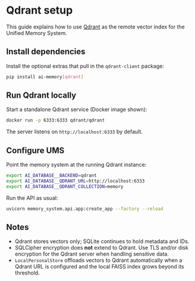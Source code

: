 # Qdrant setup

This guide explains how to use [Qdrant](https://qdrant.tech/) as the remote
vector index for the Unified Memory System.

## Install dependencies

Install the optional extras that pull in the `qdrant-client` package:

```bash
pip install ai-memory[qdrant]
```

## Run Qdrant locally

Start a standalone Qdrant service (Docker image shown):

```bash
docker run -p 6333:6333 qdrant/qdrant
```

The server listens on `http://localhost:6333` by default.

## Configure UMS

Point the memory system at the running Qdrant instance:

```bash
export AI_DATABASE__BACKEND=qdrant
export AI_DATABASE__QDRANT_URL=http://localhost:6333
export AI_DATABASE__QDRANT_COLLECTION=memory
```

Run the API as usual:

```bash
uvicorn memory_system.api.app:create_app --factory --reload
```

## Notes

- Qdrant stores vectors only; SQLite continues to hold metadata and IDs.
- SQLCipher encryption does **not** extend to Qdrant. Use TLS and/or disk
  encryption for the Qdrant server when handling sensitive data.
- `LocalPersonalStore` offloads vectors to Qdrant automatically when a
  Qdrant URL is configured and the local FAISS index grows beyond its
  threshold.

